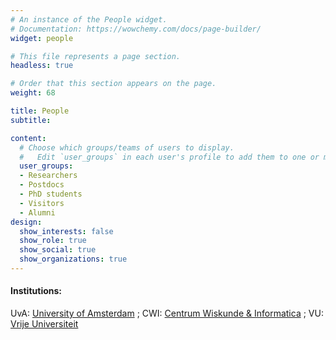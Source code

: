 ```yaml
---
# An instance of the People widget.
# Documentation: https://wowchemy.com/docs/page-builder/
widget: people

# This file represents a page section.
headless: true

# Order that this section appears on the page.
weight: 68

title: People
subtitle:

content:
  # Choose which groups/teams of users to display.
  #   Edit `user_groups` in each user's profile to add them to one or more of these groups.
  user_groups:
  - Researchers
  - Postdocs
  - PhD students
  - Visitors
  - Alumni
design:
  show_interests: false
  show_role: true
  show_social: true
  show_organizations: true
---
```

#### Institutions:
UvA: [University of Amsterdam](https://uva.nl) ;
CWI: [Centrum Wiskunde & Informatica](https://cwi.nl) ;
VU: [Vrije Universiteit](https://vu.nl)
